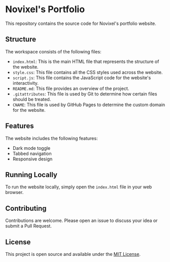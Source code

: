 # Novixel's Portfolio

This repository contains the source code for Novixel's portfolio website.

## Structure

The workspace consists of the following files:

- `index.html`: This is the main HTML file that represents the structure of the website.
- `style.css`: This file contains all the CSS styles used across the website.
- `script.js`: This file contains the JavaScript code for the website's interactivity.
- `README.md`: This file provides an overview of the project.
- `.gitattributes`: This file is used by Git to determine how certain files should be treated.
- `CNAME`: This file is used by GitHub Pages to determine the custom domain for the website.

## Features

The website includes the following features:

- Dark mode toggle
- Tabbed navigation
- Responsive design

## Running Locally

To run the website locally, simply open the `index.html` file in your web browser.

## Contributing

Contributions are welcome. Please open an issue to discuss your idea or submit a Pull Request.

## License

This project is open source and available under the [MIT License](LICENSE).